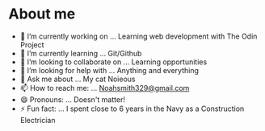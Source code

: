 # About me




- 🔭 I’m currently working on ... Learning web development with The Odin Project
- 🌱 I’m currently learning ... Git/Github
- 👯 I’m looking to collaborate on ... Learning opportunities
- 🤔 I’m looking for help with ... Anything and everything
- 💬 Ask me about ... My cat Noieous
- 📫 How to reach me: ... Noahsmith329@gmail.com
- 😄 Pronouns: ... Doesn't matter!
- ⚡ Fun fact: ... I spent close to 6 years in the Navy as a Construction Electrician

